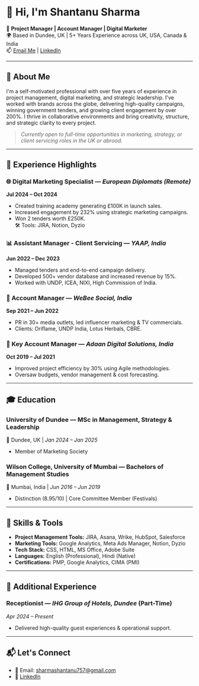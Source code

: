 
# 👋 Hi, I'm Shantanu Sharma

🎯 **Project Manager | Account Manager | Digital Marketer**  
🌍 Based in Dundee, UK | 5+ Years Experience across UK, USA, Canada & India  
📫 [Email Me](mailto:sharmashantanu757@gmail.com) | [LinkedIn](https://www.linkedin.com/in/sharma-shantanu)

---

## 🚀 About Me

I'm a self-motivated professional with over five years of experience in project management, digital marketing, and strategic leadership. I've worked with brands across the globe, delivering high-quality campaigns, winning government tenders, and growing client engagement by over 200%. I thrive in collaborative environments and bring creativity, structure, and strategic clarity to every project.

> *Currently open to full-time opportunities in marketing, strategy, or client servicing roles in the UK or abroad.*

---

## 💼 Experience Highlights

### 🌐 Digital Marketing Specialist — *European Diplomats (Remote)*  
**Jul 2024 – Oct 2024**
- Created training academy generating £100K in launch sales.
- Increased engagement by 232% using strategic marketing campaigns.
- Won 2 tenders worth £250K.  
🛠 Tools: JIRA, Notion, Dyzio

### 📊 Assistant Manager - Client Servicing — *YAAP, India*  
**Jun 2022 – Dec 2023**
- Managed tenders and end-to-end campaign delivery.
- Developed 500+ vendor database and increased revenue by 15%.
- Worked with UNDP, ICEA, NIXI, High Commission of India.

### 📣 Account Manager — *WeBee Social, India*  
**Sep 2021 – Jun 2022**
- PR in 30+ media outlets, led influencer marketing & TV commercials.
- Clients: Oriflame, UNDP India, Lotus Herbals, CBRE.

### 🔑 Key Account Manager — *Adaan Digital Solutions, India*  
**Oct 2019 – Jul 2021**
- Improved project efficiency by 30% using Agile methodologies.
- Oversaw budgets, vendor management & cost forecasting.

---

## 🎓 Education

### University of Dundee — MSc in Management, Strategy & Leadership  
📍 Dundee, UK | *Jan 2024 – Jan 2025*  
- Member of Marketing Society

### Wilson College, University of Mumbai — Bachelors of Management Studies  
📍 Mumbai, India | *Jun 2016 – Jun 2019*  
- Distinction (8.95/10) | Core Committee Member (Festivals)

---

## 🧰 Skills & Tools

- **Project Management Tools:** JIRA, Asana, Wrike, HubSpot, Salesforce  
- **Marketing Tools:** Google Analytics, Meta Ads Manager, Notion, Dyzio  
- **Tech Stack:** CSS, HTML, MS Office, Adobe Suite  
- **Languages:** English (Professional), Hindi (Native)  
- **Certifications:** PMP, Google Analytics, CIMA (PMI)

---

## 🏨 Additional Experience

### Receptionist — *IHG Group of Hotels, Dundee* (Part-Time)  
*Apr 2024 – Present*  
- Delivered high-quality guest experiences & operational support.

---

## 📬 Let's Connect

- 📧 Email: [sharmashantanu757@gmail.com](mailto:sharmashantanu757@gmail.com)  
- 💼 [LinkedIn](https://www.linkedin.com/in/sharma-shantanu)
